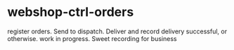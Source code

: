 # webshop-ctrl-orders
register orders. Send to dispatch. Deliver and record delivery successful, or otherwise. work in progress. Sweet recording for business
